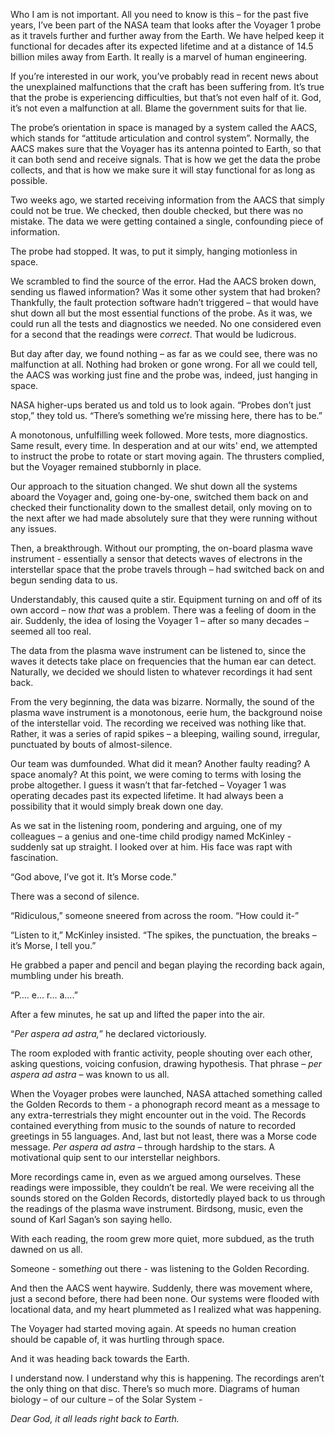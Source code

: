  Who I am is not important. All you need to know is this – for the past five years, I’ve been part of the NASA team that looks after the Voyager 1 probe as it travels further and further away from the Earth. We have helped keep it functional for decades after its expected lifetime and at a distance of 14.5 billion miles away from Earth. It really is a marvel of human engineering.

If you’re interested in our work, you’ve probably read in recent news about the unexplained malfunctions that the craft has been suffering from. It’s true that the probe is experiencing difficulties, but that’s not even half of it. God, it’s not even a malfunction at all. Blame the government suits for that lie.

The probe’s orientation in space is managed by a system called the AACS, which stands for “attitude articulation and control system”. Normally, the AACS makes sure that the Voyager has its antenna pointed to Earth, so that it can both send and receive signals. That is how we get the data the probe collects, and that is how we make sure it will stay functional for as long as possible.

Two weeks ago, we started receiving information from the AACS that simply could not be true. We checked, then double checked, but there was no mistake. The data we were getting contained a single, confounding piece of information.

The probe had stopped. It was, to put it simply, hanging motionless in space.

We scrambled to find the source of the error. Had the AACS broken down, sending us flawed information? Was it some other system that had broken? Thankfully, the fault protection software hadn’t triggered – that would have shut down all but the most essential functions of the probe. As it was, we could run all the tests and diagnostics we needed. No one considered even for a second that the readings were *correct*. That would be ludicrous.

But day after day, we found nothing – as far as we could see, there was no malfunction at all. Nothing had broken or gone wrong. For all we could tell, the AACS was working just fine and the probe was, indeed, just hanging in space.

NASA higher-ups berated us and told us to look again. “Probes don’t just stop,” they told us. “There’s something we’re missing here, there has to be.” 

A monotonous, unfulfilling week followed. More tests, more diagnostics. Same result, every time. In desperation and at our wits' end, we attempted to instruct the probe to rotate or start moving again. The thrusters complied, but the Voyager remained stubbornly in place. 

Our approach to the situation changed. We shut down all the systems aboard the Voyager and, going one-by-one, switched them back on and checked their functionality down to the smallest detail, only moving on to the next after we had made absolutely sure that they were running without any issues.

Then, a breakthrough. Without our prompting, the on-board plasma wave instrument - essentially a sensor that detects waves of electrons in the interstellar space that the probe travels through – had switched back on and begun sending data to us. 

Understandably, this caused quite a stir. Equipment turning on and off of its own accord – now *that* was a problem. There was a feeling of doom in the air. Suddenly, the idea of losing the Voyager 1 – after so many decades – seemed all too real.

The data from the plasma wave instrument can be listened to, since the waves it detects take place on frequencies that the human ear can detect. Naturally, we decided we should listen to whatever recordings it had sent back.

From the very beginning, the data was bizarre. Normally, the sound of the plasma wave instrument is a monotonous, eerie hum, the background noise of the interstellar void. The recording we received was nothing like that. Rather, it was a series of rapid spikes – a bleeping, wailing sound, irregular, punctuated by bouts of almost-silence.  

Our team was dumfounded. What did it mean? Another faulty reading? A space anomaly? At this point, we were coming to terms with losing the probe altogether. I guess it wasn’t that far-fetched – Voyager 1 was operating decades past its expected lifetime. It had always been a possibility that it would simply break down one day.

As we sat in the listening room, pondering and arguing, one of my colleagues – a genius and one-time child prodigy named McKinley - suddenly sat up straight. I looked over at him. His face was rapt with fascination.

“God above, I’ve got it. It’s Morse code.”

There was a second of silence. 

“Ridiculous,” someone sneered from across the room. “How could it-”

“Listen to it,” McKinley insisted. “The spikes, the punctuation, the breaks – it’s Morse, I tell you.”

He grabbed a paper and pencil and began playing the recording back again, mumbling under his breath.

“P…. e… r… a….”

After a few minutes, he sat up and lifted the paper into the air.

“*Per aspera ad astra,*” he declared victoriously.

The room exploded with frantic activity, people shouting over each other, asking questions, voicing confusion, drawing hypothesis. That phrase – *per aspera ad astra* – was known to us all.

When the Voyager probes were launched, NASA attached something called the Golden Records to them - a phonograph record meant as a message to any extra-terrestrials they might encounter out in the void. The Records contained everything from music to the sounds of nature to recorded greetings in 55 languages. And, last but not least, there was a Morse code message. *Per aspera ad astra* – through hardship to the stars. A motivational quip sent to our interstellar neighbors.

More recordings came in, even as we argued among ourselves. These readings were impossible, they couldn’t be real. We were receiving all the sounds stored on the Golden Records, distortedly played back to us through the readings of the plasma wave instrument. Birdsong, music, even the sound of Karl Sagan’s son saying hello.

With each reading, the room grew more quiet, more subdued, as the truth dawned on us all.

Someone - some*thing* out there - was listening to the Golden Recording.

And then the AACS went haywire. Suddenly, there was movement where, just a second before, there had been none. Our systems were flooded with locational data, and my heart plummeted as I realized what was happening.

The Voyager had started moving again. At speeds no human creation should be capable of, it was hurtling through space.

And it was heading back towards the Earth.

I understand now. I understand why this is happening. The recordings aren’t the only thing on that disc. There’s so much more. Diagrams of human biology – of our culture – of the Solar System -

*Dear God, it all leads right back to Earth.*